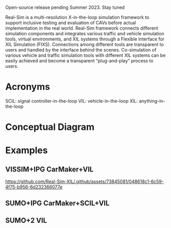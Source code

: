 Open-source release pending Summer 2023. Stay tuned

Real-Sim is a multi-resolution X-in-the-loop simulation framework to support inclusive testing and evaluation of CAVs before actual implementation in the real world. Real-Sim framework connects different simulation components and integrates various traffic and vehicle simulation tools, virtual environments, and XIL systems through a Flexible Interface for XIL Simulation (FIXS). Connections among different tools are transparent to users and handled by the interface behind the scenes. Co-simulation of various vehicle and traffic simulation tools with different XIL systems can be easily achieved and become a transparent “plug-and-play” process to users.

# Acronyms
SCIL: signal controller-in-the-loop
VIL: vehicle-in-the-loop
XIL: anything-in-the-loop

# Conceptual Diagram

# Examples
## VISSIM+IPG CarMaker+VIL
https://github.com/Real-Sim-XIL/.github/assets/73845081/048618c1-6c59-4f75-b956-6d232366077e

## SUMO+IPG CarMaker+SCIL+VIL

## SUMO+2 VIL

